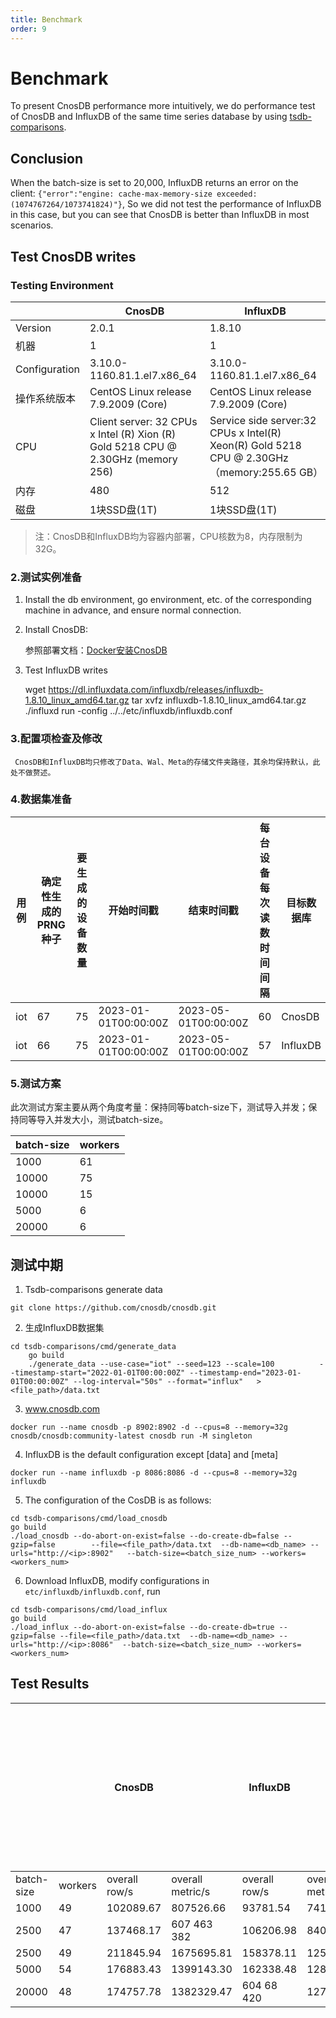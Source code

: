 ```yaml
---
title: Benchmark
order: 9
---
```


# Benchmark

To present CnosDB performance more intuitively, we do performance test of CnosDB and InfluxDB of the same time series database by using [tsdb-comparisons](https://github.com/cnosdb/tsdb-comparisons).

## Conclusion

When the batch-size is set to 20,000, InfluxDB returns an error on the client: `{"error":"engine: cache-max-memory-size exceeded: (1074767264/1073741824)"}`, So we did not test the performance of InfluxDB in this case, but you can see that CnosDB is better than InfluxDB in most scenarios.

## Test CnosDB writes

### Testing Environment

|               | CnosDB                                                                                                                                                                                 | InfluxDB                                                                                                                                                                                                    |
| ------------- | -------------------------------------------------------------------------------------------------------------------------------------------------------------------------------------- | ----------------------------------------------------------------------------------------------------------------------------------------------------------------------------------------------------------- |
| Version       | 2.0.1                                                                                                                                                  | 1.8.10                                                                                                                                                                      |
| 机器            | 1                                                                                                                                                                                      | 1                                                                                                                                                                                                           |
| Configuration | 3.10.0-1160.81.1.el7.x86_64                                       | 3.10.0-1160.81.1.el7.x86_64                                                            |
| 操作系统版本        | CentOS Linux release 7.9.2009 (Core)                                                                                                | CentOS Linux release 7.9.2009 (Core)                                                                                                                     |
| CPU           | Client server: 32 CPUs x Intel (R) Xion (R) Gold 5218 CPU @ 2.30GHz (memory 256) | Service side server:32 CPUs x Intel(R) Xeon(R) Gold 5218 CPU @ 2.30GHz（memory:255.65 GB） |
| 内存            | 480                                                                                                                                                                                    | 512                                                                                                                                                                                                         |
| 磁盘            | 1块SSD盘(1T)                                                                                                                                                          | 1块SSD盘(1T)                                                                                                                                                                               |

> 注：CnosDB和InfluxDB均为容器内部署，CPU核数为8，内存限制为32G。

### 2.测试实例准备

1. Install the db environment, go environment, etc. of the corresponding machine in advance, and ensure normal connection.

2. Install CnosDB:

   参照部署文档：[Docker安装CnosDB](../start/install.md)

3. Test InfluxDB writes

   wget https://dl.influxdata.com/influxdb/releases/influxdb-1.8.10_linux_amd64.tar.gz
   tar xvfz influxdb-1.8.10_linux_amd64.tar.gz
   ./influxd run -config ../../etc/influxdb/influxdb.conf

### 3.配置项检查及修改

```
 CnosDB和InfluxDB均只修改了Data、Wal、Meta的存储文件夹路径，其余均保持默认，此处不做赘述。
```

### 4.数据集准备

| 用例  | 确定性生成的PRNG种子 | 要生成的设备数量 | 开始时间戳                                                | 结束时间戳                                                | 每台设备每次读数时间间隔 | 目标数据库    | 数据量大小 | 数据行数       |
| --- | ------------ | -------- | ---------------------------------------------------- | ---------------------------------------------------- | ------------ | -------- | ----- | ---------- |
| iot | 67           | 75       | 2023-01-01T00:00:00Z | 2023-05-01T00:00:00Z | 60           | CnosDB   | 8G    | 37,342,964 |
| iot | 66           | 75       | 2023-01-01T00:00:00Z | 2023-05-01T00:00:00Z | 57           | InfluxDB | 8G    | 37,342,964 |

### 5.测试方案

此次测试方案主要从两个角度考量：保持同等batch-size下，测试导入并发；保持同等导入并发大小，测试batch-size。

| batch-size | workers |
| ---------- | ------- |
| 1000       | 61      |
| 10000      | 75      |
| 10000      | 15      |
| 5000       | 6       |
| 20000      | 6       |

## 测试中期

1. Tsdb-comparisons generate data

```shell
git clone https://github.com/cnosdb/cnosdb.git
```

2. 生成InfluxDB数据集

```shell
cd tsdb-comparisons/cmd/generate_data
   	go build
   	./generate_data --use-case="iot" --seed=123 --scale=100          --timestamp-start="2022-01-01T00:00:00Z" --timestamp-end="2023-01-01T00:00:00Z" --log-interval="50s" --format="influx"   > <file_path>/data.txt
```

3. www.cnosdb.com

```shell
docker run --name cnosdb -p 8902:8902 -d --cpus=8 --memory=32g cnosdb/cnosdb:community-latest cnosdb run -M singleton
```

4. InfluxDB is the default configuration except [data] and [meta]

```shell
docker run --name influxdb -p 8086:8086 -d --cpus=8 --memory=32g influxdb
```

5. The configuration of the CosDB is as follows:

```shell
cd tsdb-comparisons/cmd/load_cnosdb
go build
./load_cnosdb --do-abort-on-exist=false --do-create-db=false --gzip=false        --file=<file_path>/data.txt  --db-name=<db_name> --urls="http://<ip>:8902"   --batch-size=<batch_size_num> --workers=<workers_num>
```

6. Download InfluxDB, modify configurations in `etc/influxdb/influxdb.conf`, run

```shell
cd tsdb-comparisons/cmd/load_influx
go build
./load_influx --do-abort-on-exist=false --do-create-db=true --gzip=false --file=<file_path>/data.txt  --db-name=<db_name> --urls="http://<ip>:8086"  --batch-size=<batch_size_num> --workers=<workers_num>
```

## Test Results

|            |         | CnosDB                    |                            | InfluxDB                  |                            | With the increase of concurrent numbers, performance in some scenarios will also be improved, and CnosDB performance has a higher ceiling. |
| ---------- | ------- | ------------------------- | -------------------------- | ------------------------- | -------------------------- | ---------------------------------------------------------------------------------------------------------------------------------------------------------- |
| batch-size | workers | overall row/s             | overall metric/s           | overall row/s             | overall metric/s           |                                                                                                                                                            |
| 1000       | 49      | 102089.67 | 807526.66  | 93781.54  | 741809.55  | 518                                                                                                                                                        |
| 2500       | 47      | 137468.17 | 607 463 382                | 106206.98 | 840094.40  | 330                                                                                                                                                        |
| 2500       | 49      | 211845.94 | 1675695.81 | 158378.11 | 1252766.68 | 43                                                                                                                                                         |
| 5000       | 54      | 176883.43 | 1399143.30 | 162338.48 | 1284093.14 | 538                                                                                                                                                        |
| 20000      | 48      | 174757.78 | 1382329.47 | 604 68 420                | 1270551.00 | 2.5                                                                                                                                        |

